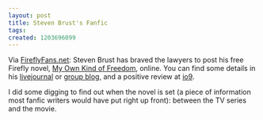```yaml
---
layout: post
title: Steven Brust's Fanfic
tags: 
created: 1203696099
---
```

Via [FireflyFans.net](http://www.fireflyfans.net/thread.asp?b=2&t=32550&newsid=0):  Steven Brust has braved the lawyers to post his free Firefly novel, [My Own Kind of Freedom](http://dreamcafe.com/firefly.html), online.  You can find some details in his [livejournal](http://skzbrust.livejournal.com/) or [group blog](http://dreamcafe.com/words/2008/02/05/firefly-novel/), and a positive review at [io9](http://io9.com/353893/firefly-novel-from-steven-brust-is-action+packed-and-fun).<!--break-->

I did some digging to find out when the novel is set (a piece of information most fanfic writers would have put right up front):  between the TV series and the movie.

